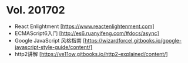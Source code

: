# Vol. 201702 
- React Enlightment [https://www.reactenlightenment.com]
- ECMAScript6入门 [http://es6.ruanyifeng.com/#docs/async]
- Google JavaScript 风格指南 [https://wizardforcel.gitbooks.io/google-javascript-style-guide/content/]
- http2讲解 [https://ye11ow.gitbooks.io/http2-explained/content/]
